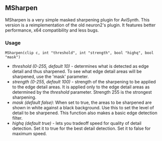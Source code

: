## MSharpen ##

MSharpen is a very simple masked sharpening plugin for AviSynth. This version is a reimplementation of the old neuron2's plugin. It features better performance, x64 compatibility and less bugs.

### Usage
```
MSharpen(clip c, int "threshold", int "strength", bool "highq", bool "mask")
```
* *threshold (0-255, default 10)* - determines what is detected as edge detail and thus sharpened. To see what edge detail areas will be sharpened, use the 'mask' parameter.
* *strength (0-255, default 100)* - strength of the sharpening to be applied to the edge detail areas. It is applied only to the edge detail areas as determined by the *threshold* parameter. Strength 255 is the strongest sharpening.
* *mask (default false)*: When set to true, the areas to be sharpened are shown in white against a black background. Use this to set the level of detail to be sharpened. This function also makes a basic edge detection filter.
* *highq (default true)* - lets you tradeoff speed for quality of detail detection. Set it to true for the best detail detection. Set it to false for maximum speed.
